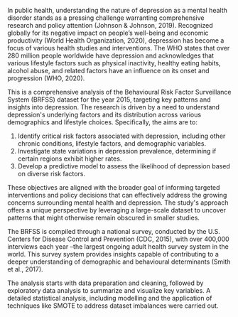In public health, understanding the nature of depression as a mental health disorder stands as a pressing challenge warranting comprehensive research and policy attention
(Johnson & Johnson, 2019). Recognized globally for its negative impact on people’s well-being and economic productivity (World Health Organization, 2020), depression has 
become a focus of various health studies and interventions. The WHO states that over 280 million people worldwide have depression and acknowledges that various lifestyle 
factors such as physical inactivity, healthy eating habits, alcohol abuse, and related factors have an influence on its onset and progression (WHO, 2020).

This is a comprehensive analysis of the Behavioural Risk Factor Surveillance System (BRFSS) dataset for the year 2015, targeting key patterns and insights into depression. 
The research is driven by a need to understand depression's underlying factors and its distribution across various demographics and lifestyle choices. Specifically, the aims are to:
1. Identify critical risk factors associated with depression, including other chronic conditions, lifestyle factors, and demographic variables.
2. Investigate state variations in depression prevalence, determining if certain regions exhibit higher rates.
3. Develop a predictive model to assess the likelihood of depression based on diverse risk factors.

These objectives are aligned with the broader goal of informing targeted interventions and policy decisions that can effectively address the growing concerns surrounding 
mental health and depression. The study's approach offers a unique perspective by leveraging a large-scale dataset to uncover patterns that might otherwise remain obscured in 
smaller studies.

The BRFSS is compiled through a national survey, conducted by the U.S. Centers for Disease Control and Prevention (CDC, 2015), with over 400,000 interviews each year –the 
largest ongoing adult health survey system in the world. This survey system provides insights capable of contributing to a deeper understanding of demographic and behavioural 
determinants (Smith et al., 2017).

The analysis starts with data preparation and cleaning, followed by exploratory data analysis to summarize and visualize key variables. A detailed statistical analysis, including 
modelling and the application of techniques like SMOTE to address dataset imbalances were carried out.
